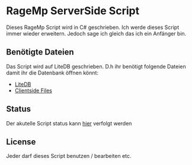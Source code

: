 # RageMp ServerSide Script 

Dieses RageMp Script wird in C# geschrieben. Ich werde dieses Script immer wieder erweitern.
Jedoch sage ich gleich das ich ein Anfänger bin.

## Benötigte Dateien
Das Script wird auf LiteDB geschrieben. D.h ihr benötigt folgende Dateien damit ihr die Datenbank öffnen könnt:
- [LiteDB](https://www.github.com/julianpaulozzi/LiteDbExplorer/releases/download/0.8.4.3/LiteDbExplorer_0.8.4.3.zip)
- [Clientside Files]()

## Status
Der akutelle Script status kann [hier](https://trello.com/b/tjr3N2kO/ragemp-server) verfolgt werden 

## License
Jeder darf dieses Script benutzen / bearbeiten etc.
